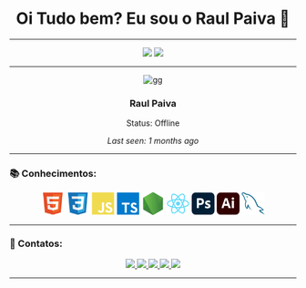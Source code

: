 <h1 align="center">Oi Tudo bem? Eu sou o Raul Paiva 👋</h1>

<hr>

<div align="center">
  <img height="150em" src="https://github-readme-stats.vercel.app/api?username=fwoliveira&show_icons=true&theme=radical&count_private=true"/>
  <img height="150em" src="https://github-readme-stats.vercel.app/api/top-langs/?username=fwoliveira&layout=compact&langs_count=7&theme=radical"/>
</div>

<hr>

<div align="center">
  <img src="[[https://avatars.githubusercontent.com/u/00000000?v=4](https://avatars.githubusercontent.com/u/92065579?s=400&u=4fffb7bd4a57846bf9c31622dd363cc8748e53f0&v=4)](https://avatars.githubusercontent.com/u/92065579?s=400&u=4fffb7bd4a57846bf9c31622dd363cc8748e53f0&v=4)" width="100px;" alt="gg"/>
  <h3>Raul Paiva</h3>
  <p>Status: Offline</p>
  <p><i>Last seen: 1 months ago</i></p>
</div>

---

### 📚 Conhecimentos:

<div align="center">
  <img src="https://raw.githubusercontent.com/devicons/devicon/master/icons/html5/html5-original.svg" alt="HTML" width="40" height="40"/>
  <img src="https://raw.githubusercontent.com/devicons/devicon/master/icons/css3/css3-original.svg" alt="CSS" width="40" height="40"/>
  <img src="https://raw.githubusercontent.com/devicons/devicon/master/icons/javascript/javascript-plain.svg" alt="JavaScript" width="40" height="40"/>
  <img src="https://raw.githubusercontent.com/devicons/devicon/master/icons/typescript/typescript-plain.svg" alt="TypeScript" width="40" height="40"/>
  <img src="https://raw.githubusercontent.com/devicons/devicon/master/icons/nodejs/nodejs-original.svg" alt="NodeJS" width="40" height="40"/>
  <img src="https://raw.githubusercontent.com/devicons/devicon/master/icons/react/react-original.svg" alt="React" width="40" height="40"/>
  <img src="https://raw.githubusercontent.com/devicons/devicon/master/icons/photoshop/photoshop-plain.svg" alt="Photoshop" width="40" height="40"/>
  <img src="https://raw.githubusercontent.com/devicons/devicon/master/icons/illustrator/illustrator-plain.svg" alt="Illustrator" width="40" height="40"/>
  <img src="https://raw.githubusercontent.com/devicons/devicon/master/icons/mysql/mysql-original.svg" alt="MySQL" width="40" height="40"/>
</div>

---

### 📱 Contatos:

<div align="center">
  <a href="https://discord.com/users/seulink" target="_blank">
    <img src="https://img.shields.io/badge/Discord-7289DA?style=for-the-badge&logo=discord&logoColor=white"/>
  </a>
  <a href="https://instagram.com/seulink" target="_blank">
    <img src="https://img.shields.io/badge/Instagram-E4405F?style=for-the-badge&logo=instagram&logoColor=white"/>
  </a>
  <a href="https://linkedin.com/in/seulink" target="_blank">
    <img src="https://img.shields.io/badge/LinkedIn-0077B5?style=for-the-badge&logo=linkedin&logoColor=white"/>
  </a>
  <a href="mailto:seuemail" target="_blank">
    <img src="https://img.shields.io/badge/Gmail-D14836?style=for-the-badge&logo=gmail&logoColor=white"/>
  </a>
  <a href="https://twitter.com/seulink" target="_blank">
    <img src="https://img.shields.io/badge/Twitter-1DA1F2?style=for-the-badge&logo=twitter&logoColor=white"/>
  </a>
</div>

---

